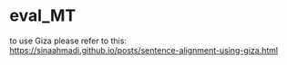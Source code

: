 # eval_MT
to use Giza please refer to this: https://sinaahmadi.github.io/posts/sentence-alignment-using-giza.html
